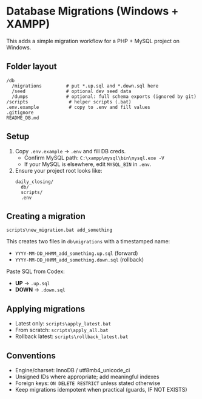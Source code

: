 # Database Migrations (Windows + XAMPP)

This adds a simple migration workflow for a PHP + MySQL project on Windows.

## Folder layout
```
/db
  /migrations         # put *.up.sql and *.down.sql here
  /seed               # optional dev seed data
  /dumps              # optional: full schema exports (ignored by git)
/scripts               # helper scripts (.bat)
.env.example           # copy to .env and fill values
.gitignore
README_DB.md
```

## Setup
1. Copy `.env.example` → `.env` and fill DB creds.
   - Confirm MySQL path: `C:\xampp\mysql\bin\mysql.exe -V`
   - If your MySQL is elsewhere, edit `MYSQL_BIN` in `.env`.
2. Ensure your project root looks like:
   ```
   daily_closing/
     db/
     scripts/
     .env
   ```

## Creating a migration
```
scripts\new_migration.bat add_something
```
This creates two files in `db\migrations` with a timestamped name:
- `YYYY-MM-DD_HHMM_add_something.up.sql`  (forward)
- `YYYY-MM-DD_HHMM_add_something.down.sql` (rollback)

Paste SQL from Codex:
- **UP** → `.up.sql`
- **DOWN** → `.down.sql`

## Applying migrations
- Latest only: `scripts\apply_latest.bat`
- From scratch: `scripts\apply_all.bat`
- Rollback latest: `scripts\rollback_latest.bat`

## Conventions
- Engine/charset: InnoDB / utf8mb4_unicode_ci
- Unsigned IDs where appropriate; add meaningful indexes
- Foreign keys: `ON DELETE RESTRICT` unless stated otherwise
- Keep migrations idempotent when practical (guards, IF NOT EXISTS)
